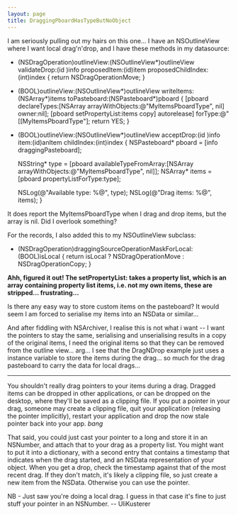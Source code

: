 ```yaml
---
layout: page
title: DraggingPboardHasTypeButNoObject
---
```


I am seriously pulling out my hairs on this one... I have an NSOutlineView where I want local drag'n'drop, and I have these methods in my datasource:
    
- (NSDragOperation)outlineView:(NSOutlineView*)outlineView validateDrop:(id <NSDraggingInfo>)info proposedItem:(id)item proposedChildIndex:(int)index
{
	return NSDragOperationMove;
}

- (BOOL)outlineView:(NSOutlineView*)outlineView writeItems:(NSArray*)items toPasteboard:(NSPasteboard*)pboard
{
	[pboard declareTypes:[NSArray arrayWithObjects:@"MyItemsPboardType", nil] owner:nil];
	[pboard setPropertyList:items copy] autorelease] forType:@"[[MyItemsPboardType"];
	return YES;
}

- (BOOL)outlineView:(NSOutlineView*)outlineView acceptDrop:(id <NSDraggingInfo>)info item:(id)anItem childIndex:(int)index
{
	NSPasteboard* pboard = [info draggingPasteboard];

	NSString* type = [pboard availableTypeFromArray:[NSArray arrayWithObjects:@"MyItemsPboardType", nil]];
	NSArray* items = [pboard propertyListForType:type];

	NSLog(@"Available type: %@", type);
	NSLog(@"Drag items: %@", items);
}


It does report the MyItemsPboardType when I drag and drop items, but the array is nil. Did I overlook something?

For the records, I also added this to my NSOutlineView subclass:
    
- (NSDragOperation)draggingSourceOperationMaskForLocal:(BOOL)isLocal
{
	return isLocal ? NSDragOperationMove : NSDragOperationCopy;
}


**Ahh, figured it out! The setPropertyList: takes a property list, which is an array containing property list items, i.e. not my own items, these are stripped... frustrating...**

Is there any easy way to store custom items on the pasteboard? It would seem I am forced to serialise my items into an NSData or similar...

And after fiddling with NSArchiver, I realise this is not what i want -- I want the pointers to stay the same, serialising and unserialising results in a copy of the original items, I need the original items so that they can be removed from the outline view... arg... I see that the DragNDrop example just uses a instance variable to store the items during the drag... so much for the drag pasteboard to carry the data for local drags...

----

You shouldn't really drag pointers to your items during a drag. Dragged items can be dropped in other applications, or can be dropped on the desktop, where they'll be saved as a clipping file. If you put a pointer in your drag, someone may create a clipping file, quit your application (releasing the pointer implicitly), restart your application and drop the now stale pointer back into your app. *bang*

That said, you could just cast your pointer to a long and store it in an NSNumber, and attach that to your drag as a property list. You might want to put it into a dictionary, with a second entry that contains a timestamp that indicates when the drag started, and an NSData representation of your object. When you get a drop, check the timestamp against that of the most recent drag. If they don't match, it's likely a clipping file, so just create a new item from the NSData. Otherwise you can use the pointer.

NB - Just saw you're doing a local drag. I guess in that case it's fine to just stuff your pointer in an NSNumber.  -- UliKusterer

